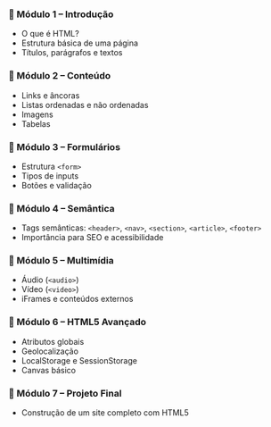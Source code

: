### 🔹 Módulo 1 – Introdução  
- O que é HTML?  
- Estrutura básica de uma página  
- Títulos, parágrafos e textos  

### 🔹 Módulo 2 – Conteúdo  
- Links e âncoras  
- Listas ordenadas e não ordenadas  
- Imagens  
- Tabelas  

### 🔹 Módulo 3 – Formulários  
- Estrutura `<form>`  
- Tipos de inputs  
- Botões e validação  

### 🔹 Módulo 4 – Semântica  
- Tags semânticas: `<header>`, `<nav>`, `<section>`, `<article>`, `<footer>`  
- Importância para SEO e acessibilidade  

### 🔹 Módulo 5 – Multimídia  
- Áudio (`<audio>`)  
- Vídeo (`<video>`)  
- iFrames e conteúdos externos  

### 🔹 Módulo 6 – HTML5 Avançado  
- Atributos globais  
- Geolocalização  
- LocalStorage e SessionStorage  
- Canvas básico  

### 🔹 Módulo 7 – Projeto Final  
- Construção de um site completo com HTML5  
